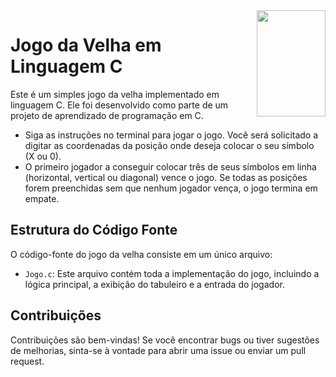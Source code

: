 <!DOCTYPE html>
<html lang="en">
<head>
    <meta charset="UTF-8">
    <meta name="viewport" content="width=device-width, initial-scale=1.0">
  <div>
        <img align="right" width="110" height="170" src="https://assecom.ufersa.edu.br/wp-content/uploads/sites/24/2014/09/PNG-bras%C3%A3o-Ufersa.png">
    </div>
</head>
<body>
    <h1>Jogo da Velha em Linguagem C</h1>
    <p>Este é um simples jogo da velha implementado em linguagem C. Ele foi desenvolvido como parte de um projeto de aprendizado de programação em C.</p>
    <ul>
        <li>Siga as instruções no terminal para jogar o jogo. Você será solicitado a digitar as coordenadas da posição onde deseja colocar o seu símbolo (X ou 0).</li>
        <li>O primeiro jogador a conseguir colocar três de seus símbolos em linha (horizontal, vertical ou diagonal) vence o jogo. Se todas as posições forem preenchidas sem que nenhum jogador vença, o jogo termina em empate.</li>
    </ul>
    <h2>Estrutura do Código Fonte</h2>
    <p>O código-fonte do jogo da velha consiste em um único arquivo:</p>
    <ul>
        <li><code>Jogo.c</code>: Este arquivo contém toda a implementação do jogo, incluindo a lógica principal, a exibição do tabuleiro e a entrada do jogador.</li>
    </ul>
    <h2>Contribuições</h2>
    <p>Contribuições são bem-vindas! Se você encontrar bugs ou tiver sugestões de melhorias, sinta-se à vontade para abrir uma issue ou enviar um pull request.</p>
</body>
</html>
